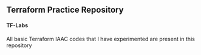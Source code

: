 ## Terraform Practice Repository

#### TF-Labs

All basic Terraform IAAC codes that I have experimented are present in this repository

